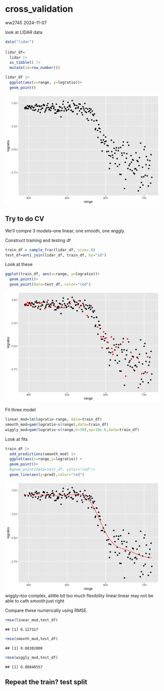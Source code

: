 cross_validation
================
ww2745
2024-11-07

look at LIDAR data

``` r
data("lidar")

lidar_df=
  lidar |> 
  as_tibble() |> 
  mutate(id=row_number())
```

``` r
lidar_df |> 
  ggplot(aes(x=range, y=logratio))+
  geom_point()
```

![](cross_validation_files/figure-gfm/unnamed-chunk-2-1.png)<!-- -->

## Try to do CV

We’ll compre 3 models–one linear, one smooth, one wiggly.

Construct training and testing df

``` r
train_df = sample_frac(lidar_df, size=.8)
test_df=anti_join(lidar_df, train_df, by="id")
```

Look at these

``` r
ggplot(train_df, aes(x=range, y=logratio))+
  geom_point()+
  geom_point(data=test_df, color="red")
```

![](cross_validation_files/figure-gfm/unnamed-chunk-4-1.png)<!-- -->

Fit three model

``` r
linear_mod=lm(logratio~range, data=train_df)
smooth_mod=gam(logratio~s(range),data=train_df)
wiggly_mod=gam(logratio~s(range,k=30),sp=10e-6,data=train_df)
```

Look at fits

``` r
train_df |> 
  add_predictions(smooth_mod) |> 
  ggplot(aes(x=range,y=logratio)) +
  geom_point()+
  #geom_point(data=test_df, color="red")+
  geom_line(aes(y=pred),color="red")
```

![](cross_validation_files/figure-gfm/unnamed-chunk-6-1.png)<!-- -->
wiggly–too complex, alittle bit too much flexibility linear:linear may
not be able to cath smooth:just right

Compare these numerically using RMSE.

``` r
rmse(linear_mod,test_df)
```

    ## [1] 0.127317

``` r
rmse(smooth_mod,test_df)
```

    ## [1] 0.08302008

``` r
rmse(wiggly_mod,test_df)
```

    ## [1] 0.08848557

## Repeat the train? test split
